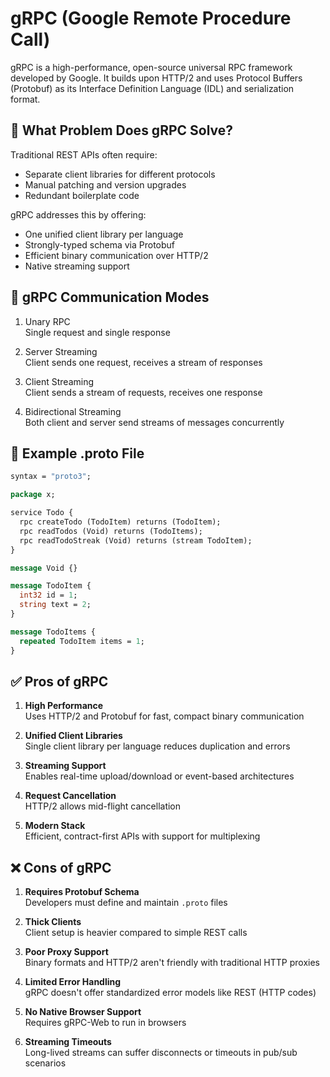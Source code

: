# gRPC (Google Remote Procedure Call)

gRPC is a high-performance, open-source universal RPC framework developed by Google. It builds upon HTTP/2 and uses Protocol Buffers (Protobuf) as its Interface Definition Language (IDL) and serialization format.

## 🚀 What Problem Does gRPC Solve?

Traditional REST APIs often require:

- Separate client libraries for different protocols
- Manual patching and version upgrades
- Redundant boilerplate code

gRPC addresses this by offering:

- One unified client library per language
- Strongly-typed schema via Protobuf
- Efficient binary communication over HTTP/2
- Native streaming support

## 🔌 gRPC Communication Modes

1. Unary RPC  
   Single request and single response

2. Server Streaming  
   Client sends one request, receives a stream of responses

3. Client Streaming  
   Client sends a stream of requests, receives one response

4. Bidirectional Streaming  
   Both client and server send streams of messages concurrently

## 🧬 Example .proto File

```proto
syntax = "proto3";

package x;

service Todo {
  rpc createTodo (TodoItem) returns (TodoItem);
  rpc readTodos (Void) returns (TodoItems);
  rpc readTodoStreak (Void) returns (stream TodoItem);
}

message Void {}

message TodoItem {
  int32 id = 1;
  string text = 2;
}

message TodoItems {
  repeated TodoItem items = 1;
}
```

## ✅ Pros of gRPC

1. **High Performance**  
   Uses HTTP/2 and Protobuf for fast, compact binary communication

2. **Unified Client Libraries**  
   Single client library per language reduces duplication and errors

3. **Streaming Support**  
   Enables real-time upload/download or event-based architectures

4. **Request Cancellation**  
   HTTP/2 allows mid-flight cancellation

5. **Modern Stack**  
   Efficient, contract-first APIs with support for multiplexing

## ❌ Cons of gRPC

1. **Requires Protobuf Schema**  
   Developers must define and maintain `.proto` files

2. **Thick Clients**  
   Client setup is heavier compared to simple REST calls

3. **Poor Proxy Support**  
   Binary formats and HTTP/2 aren't friendly with traditional HTTP proxies

4. **Limited Error Handling**  
   gRPC doesn't offer standardized error models like REST (HTTP codes)

5. **No Native Browser Support**  
   Requires gRPC-Web to run in browsers

6. **Streaming Timeouts**  
   Long-lived streams can suffer disconnects or timeouts in pub/sub scenarios
